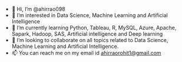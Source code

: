 - 👋 Hi, I’m @ahirrao098
- 👀 I’m interested in Data Science, Machine Learning and Artificial Intelligence
- 🌱 I’m currently learning Python, Tableau, R, MySQL, Azure, Apache, Sapark, Hadoop, SAS, Artificial intelligence and Deep learning
- 💞️ I’m looking to collaborate on all topics related to Data Science, Machine Learning and Artificial Intelligence.
- 📫 You can reach me on my email id ahirraorohit1@gmail.com

<!---
ahirrao098/ahirrao098 is a ✨ special ✨ repository because its `README.md` (this file) appears on your GitHub profile.
You can click the Preview link to take a look at your changes.
--->
